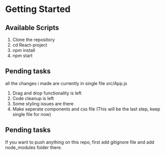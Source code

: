 # Getting Started 

## Available Scripts
1. Clone the repository
2. cd React-project
3. npm install
4. npm start

## Pending tasks
all the changes i made are currently in single file src/App.js

1. Drag and drop functionality is left
2. Code cleanup is left
3. Some styling issues are there
4. Make seperate components and css file (This will be the last step, keep single file for now)

## Pending tasks
If you want to push anything on this repo, first add gitignore file and add node_modules folder there.
